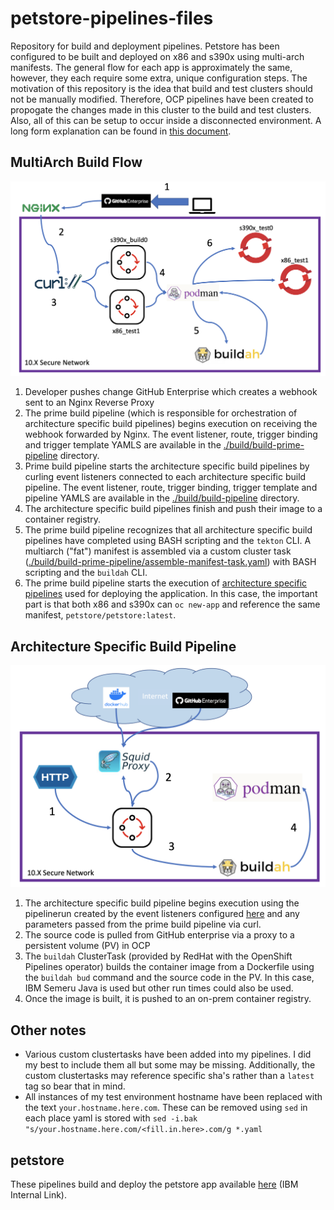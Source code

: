 # petstore-pipelines-files
Repository for build and deployment pipelines. Petstore has been configured to be built and deployed on x86 and s390x using multi-arch manifests. The general flow for each app is approximately the same, however, they each require some extra, unique configuration steps.
The motivation of this repository is the idea that build and test clusters should not be manually modified. Therefore, OCP pipelines have been created to propogate the changes made in this cluster to the build and test clusters. Also, all of this can be setup to occur inside a disconnected environment.
A long form explanation can be found in [this document](https://ibm.biz/BdyaPz).
## MultiArch Build Flow
![Multi-Arch build flow](./MultiArch-Flow.png)
1. Developer pushes change GitHub Enterprise which creates a webhook sent to an Nginx Reverse Proxy
2. The prime build pipeline (which is responsible for orchestration of architecture specific build pipelines) begins execution on receiving the webhook forwarded by Nginx. The event listener, route, trigger binding and trigger template YAMLS are available in the [./build/build-prime-pipeline](build/build-prime-pipeline/) directory.
3. Prime build pipeline starts the architecture specific build pipelines by curling event listeners connected to each architecture specific build pipeline. The event listener, route, trigger binding, trigger template and pipeline YAMLS are available in the [./build/build-pipeline](build/build-pipeline/) directory.
4. The architecture specific build pipelines finish and push their image to a container registry.
5. The prime build pipeline recognizes that all architecture specific build pipelines have completed using BASH scripting and the `tekton` CLI. A multiarch ("fat") manifest is assembled via a custom cluster task ([./build/build-prime-pipeline/assemble-manifest-task.yaml](./build/build-prime-pipeline/assemble-manifest-task.yaml)) with BASH scripting and the `buildah` CLI.
6. The prime build pipeline starts the execution of [architecture specific pipelines](./deploy/deploy-pipeline/) used for deploying the application. In this case, the important part is that both x86 and s390x can `oc new-app` and reference the same manifest, `petstore/petstore:latest`.
## Architecture Specific Build Pipeline
![Image build flow](./Build-Flow.png)
1. The architecture specific build pipeline begins execution using the pipelinerun created by the event listeners configured [here](./build/build-pipeline) and any parameters passed from the prime build pipeline via curl.
2. The source code is pulled from GitHub enterprise via a proxy to a persistent volume (PV) in OCP
3. The `buildah` ClusterTask (provided by RedHat with the OpenShift Pipelines operator) builds the container image from a Dockerfile using the `buildah bud` command and the source code in the PV. In this case, IBM Semeru Java is used but other run times could also be used.
4. Once the image is built, it is pushed to an on-prem container registry.
## Other notes
- Various custom clustertasks have been added into my pipelines. I did my best to include them all but some may be missing. Additionally, the custom clustertasks may reference specific sha's rather than a `latest` tag so bear that in mind.
- All instances of my test environment hostname have been replaced with the text `your.hostname.here.com`. These can be removed using `sed` in each place yaml is stored with `sed -i.bak "s/your.hostname.here.com/<fill.in.here>.com/g *.yaml`
## petstore
These pipelines build and deploy the petstore app available [here](https://github.ibm.com/LinuxCoC/petstore) (IBM Internal Link).
